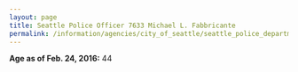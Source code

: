 ```yaml
---
layout: page
title: Seattle Police Officer 7633 Michael L. Fabbricante
permalink: /information/agencies/city_of_seattle/seattle_police_department/copbook/7633/
---
```


**Age as of Feb. 24, 2016:** 44
